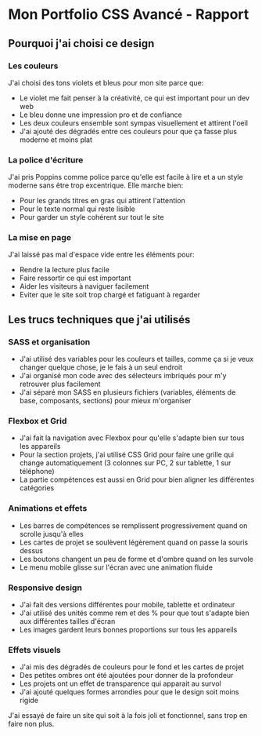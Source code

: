 # Mon Portfolio CSS Avancé - Rapport

## Pourquoi j'ai choisi ce design

### Les couleurs
J'ai choisi des tons violets et bleus pour mon site parce que:
- Le violet me fait penser à la créativité, ce qui est important pour un dev web
- Le bleu donne une impression pro et de confiance
- Les deux couleurs ensemble sont sympas visuellement et attirent l'oeil
- J'ai ajouté des dégradés entre ces couleurs pour que ça fasse plus moderne et moins plat

### La police d'écriture
J'ai pris Poppins comme police parce qu'elle est facile à lire et a un style moderne sans être trop excentrique. Elle marche bien:
- Pour les grands titres en gras qui attirent l'attention
- Pour le texte normal qui reste lisible
- Pour garder un style cohérent sur tout le site

### La mise en page
J'ai laissé pas mal d'espace vide entre les éléments pour:
- Rendre la lecture plus facile
- Faire ressortir ce qui est important
- Aider les visiteurs à naviguer facilement
- Eviter que le site soit trop chargé et fatiguant à regarder

## Les trucs techniques que j'ai utilisés

### SASS et organisation
- J'ai utilisé des variables pour les couleurs et tailles, comme ça si je veux changer quelque chose, je le fais à un seul endroit
- J'ai organisé mon code avec des sélecteurs imbriqués pour m'y retrouver plus facilement
- J'ai séparé mon SASS en plusieurs fichiers (variables, éléments de base, composants, sections) pour mieux m'organiser

### Flexbox et Grid
- J'ai fait la navigation avec Flexbox pour qu'elle s'adapte bien sur tous les appareils
- Pour la section projets, j'ai utilisé CSS Grid pour faire une grille qui change automatiquement (3 colonnes sur PC, 2 sur tablette, 1 sur téléphone)
- La partie compétences est aussi en Grid pour bien aligner les différentes catégories

### Animations et effets
- Les barres de compétences se remplissent progressivement quand on scrolle jusqu'à elles
- Les cartes de projet se soulèvent légèrement quand on passe la souris dessus
- Les boutons changent un peu de forme et d'ombre quand on les survole
- Le menu mobile glisse sur l'écran avec une animation fluide

### Responsive design
- J'ai fait des versions différentes pour mobile, tablette et ordinateur
- J'ai utilisé des unités comme rem et des % pour que tout s'adapte bien aux différentes tailles d'écran
- Les images gardent leurs bonnes proportions sur tous les appareils

### Effets visuels
- J'ai mis des dégradés de couleurs pour le fond et les cartes de projet
- Des petites ombres ont été ajoutées pour donner de la profondeur
- Les projets ont un effet de transparence qui apparait au survol
- J'ai ajouté quelques formes arrondies pour que le design soit moins rigide

J'ai essayé de faire un site qui soit à la fois joli et fonctionnel, sans trop en faire non plus.
